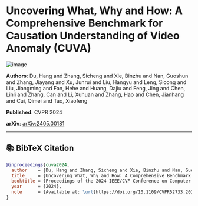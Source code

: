 # Uncovering What, Why and How: A Comprehensive Benchmark for Causation Understanding of Video Anomaly (CUVA)
![image](https://ar5iv.labs.arxiv.org/html/2405.00181/assets/x1.png)

**Authors**: Du, Hang and Zhang, Sicheng and Xie, Binzhu and Nan, Guoshun and Zhang, Jiayang and Xu, Junrui and Liu, Hangyu and Leng, Sicong and Liu, Jiangming and Fan, Hehe and Huang, Dajiu and Feng, Jing and Chen, Linli and Zhang, Can and Li, Xuhuan and Zhang, Hao and Chen, Jianhang and Cui, Qimei and Tao, Xiaofeng

**Published**: CVPR 2024

**arXiv**: [arXiv:2405.00181](https://arxiv.org/pdf/2405.00181)

---

## 📚 BibTeX Citation

```bibtex
@inproceedings{cuva2024,
  author    = {Du, Hang and Zhang, Sicheng and Xie, Binzhu and Nan, Guoshun and Zhang, Jiayang and Xu, Junrui and Liu, Hangyu and Leng, Sicong and Liu, Jiangming and Fan, Hehe and Huang, Dajiu and Feng, Jing and Chen, Linli and Zhang, Can and Li, Xuhuan and Zhang, Hao and Chen, Jianhang and Cui, Qimei and Tao, Xiaofeng},
  title     = {Uncovering What, Why and How: A Comprehensive Benchmark for Causation Understanding of Video Anomaly},
  booktitle = {Proceedings of the 2024 IEEE/CVF Conference on Computer Vision and Pattern Recognition (CVPR)},
  year      = {2024},
  note      = {Available at: \url{https://doi.org/10.1109/CVPR52733.2024.01778}}
}
```
